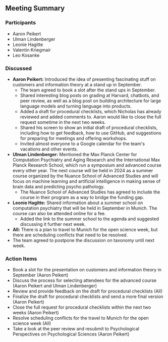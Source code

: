 ## Meeting Summary

### Participants
- Aaron Peikert
- Ulman Lindenberger
- Leonie Hagitte
- Valentin Kriegmair
- Leo Kosanke

### Discussed
- **Aaron Peikert:** Introduced the idea of presenting fascinating stuff on customers and information theory at a stand up in September.
    - The team agreed to book a slot after the stand ups in September.
    - Shared interesting blog posts on grading at Harvard, chatbots, and peer review, as well as a blog post on building architecture for large language models and turning language into products.
    - Added a draft for procedural checklists, which Nicholas has already reviewed and added comments to. Aaron would like to close the full request sometime in the next two weeks.
    - Shared his screen to show an initial draft of procedural checklists, including how to get feedback, how to use GitHub, and suggestions for preparing for meetings and offering workshops.
    - Invited almost everyone to a Google calendar for the team's vacations and other events.
- **Ulman Lindenberger:** Mentioned the Max Planck Center for Computation Psychiatry and Aging Research and the International Max Planck Research School, which run a symposium and advanced course every other year. The next course will be held in 2024 as a summer course organized by the Nuance School of Advanced Studies and will focus on machine learning and artificial intelligence in making sense of brain data and predicting psycho pathology.
    - The Nuance School of Advanced Studies has agreed to include the course in their program as a way to bridge the funding gap.
- **Leonie Hagitte:** Shared information about a summer school on computation psychiatry that will be held in September in Munich. The course can also be attended online for a fee.
    - Added the link to the summer school to the agenda and suggested discussing it further next week.
- **All:** There is a plan to travel to Munich for the open science week, but there are scheduling conflicts that need to be resolved.
- The team agreed to postpone the discussion on taxonomy until next week.

### Action Items
- Book a slot for the presentation on customers and information theory in September (Aaron Peikert)
- Discuss the process for selecting attendees for the advanced course (Aaron Peikert and Ulman Lindenberger)
- Review and provide feedback on the draft for procedural checklists (All)
- Finalize the draft for procedural checklists and send a more final version (Aaron Peikert)
- Close the full request for procedural checklists within the next two weeks (Aaron Peikert)
- Resolve scheduling conflicts for the travel to Munich for the open science week (All)
- Take a look at the peer review and resubmit to Psychological Perspectives on Psychological Sciences (Aaron Peikert)